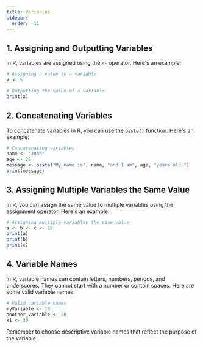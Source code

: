 ```yaml
---
title: Variables
sidebar:
  order: -11
---
```


## 1. Assigning and Outputting Variables

In R, variables are assigned using the `<-` operator. Here's an example:

```R
# Assigning a value to a variable
x <- 5

# Outputting the value of a variable
print(x)
```

## 2. Concatenating Variables

To concatenate variables in R, you can use the `paste()` function. Here's an example:

```R
# Concatenating variables
name <- "John"
age <- 25
message <- paste("My name is", name, "and I am", age, "years old.")
print(message)
```

## 3. Assigning Multiple Variables the Same Value

In R, you can assign the same value to multiple variables using the assignment operator. Here's an example:

```R
# Assigning multiple variables the same value
a <- b <- c <- 10
print(a)
print(b)
print(c)
```

## 4. Variable Names

In R, variable names can contain letters, numbers, periods, and underscores. They cannot start with a number or contain spaces. Here are some valid variable names:

```R
# Valid variable names
myVariable <- 10
another_variable <- 20
x1 <- 30
```

Remember to choose descriptive variable names that reflect the purpose of the variable.
